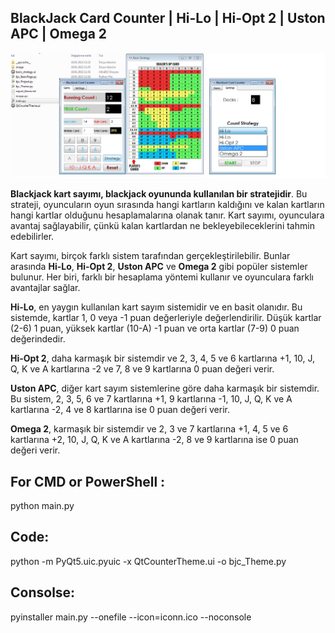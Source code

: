 ## BlackJack Card Counter | Hi-Lo | Hi-Opt 2 | Uston APC | Omega 2

![alt text](/image/BlackJack_Card_Counter.png "BlackJack Card Counter")



**Blackjack kart sayımı, blackjack oyununda kullanılan bir stratejidir**. Bu strateji, oyuncuların oyun sırasında hangi kartların kaldığını ve kalan kartların hangi kartlar olduğunu hesaplamalarına olanak tanır. Kart sayımı, oyunculara avantaj sağlayabilir, çünkü kalan kartlardan ne bekleyebileceklerini tahmin edebilirler.

Kart sayımı, birçok farklı sistem tarafından gerçekleştirilebilir. Bunlar arasında **Hi-Lo**, **Hi-Opt 2**, **Uston APC** ve **Omega 2** gibi popüler sistemler bulunur. Her biri, farklı bir hesaplama yöntemi kullanır ve oyunculara farklı avantajlar sağlar.

**Hi-Lo**, en yaygın kullanılan kart sayım sistemidir ve en basit olanıdır. Bu sistemde, kartlar 1, 0 veya -1 puan değerleriyle değerlendirilir. Düşük kartlar (2-6) 1 puan, yüksek kartlar (10-A) -1 puan ve orta kartlar (7-9) 0 puan değerindedir.

**Hi-Opt 2**, daha karmaşık bir sistemdir ve 2, 3, 4, 5 ve 6 kartlarına +1, 10, J, Q, K ve A kartlarına -2 ve 7, 8 ve 9 kartlarına 0 puan değeri verir.

**Uston APC**, diğer kart sayım sistemlerine göre daha karmaşık bir sistemdir. Bu sistem, 2, 3, 5, 6 ve 7 kartlarına +1, 9 kartlarına -1, 10, J, Q, K ve A kartlarına -2, 4 ve 8 kartlarına ise 0 puan değeri verir.

**Omega 2**, karmaşık bir sistemdir ve 2, 3 ve 7 kartlarına +1, 4, 5 ve 6 kartlarına +2, 10, J, Q, K ve A kartlarına -2, 8 ve 9 kartlarına ise 0 puan değeri verir.



## For CMD or PowerShell :
python main.py

## Code:
python -m PyQt5.uic.pyuic -x QtCounterTheme.ui -o bjc_Theme.py

## Consolse:
pyinstaller main.py --onefile --icon=iconn.ico --noconsole
